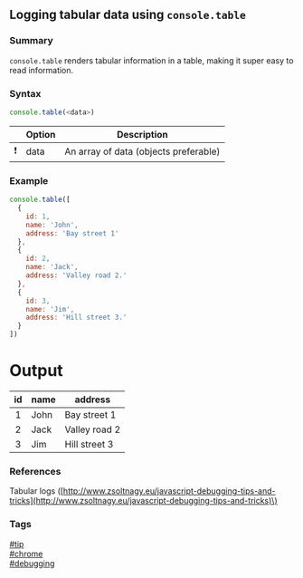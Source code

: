 ## Logging tabular data using `console.table`

### Summary
`console.table` renders tabular information in a table, making it super easy to read information.  

### Syntax
```javascript
console.table(<data>)
```

|               | Option | Description                           |
| :-----------: | ------ | ------------------------------------- |
| :exclamation: | data   | An array of data (objects preferable) |
   
### Example
```javascript
console.table([
  { 
    id: 1, 
    name: 'John', 
    address: 'Bay street 1'
  }, 
  {
    id: 2, 
    name: 'Jack', 
    address: 'Valley road 2.'
  }, 
  {
    id: 3, 
    name: 'Jim', 
    address: 'Hill street 3.' 
  }
])
```

# Output
| id    | name | address       |
| :---: | ---- | ------------- |
| 1     | John | Bay street 1  |
| 2     | Jack | Valley road 2 |
| 3     | Jim  | Hill street 3 |

### References
Tabular logs \([http://www.zsoltnagy.eu/javascript-debugging-tips-and-tricks](http://www.zsoltnagy.eu/javascript-debugging-tips-and-tricks)\)

### Tags
[#tip](../../tips.md)  
[#chrome](../chrome.md)  
[#debugging](debugging.md)